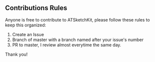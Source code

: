 ## Contributions Rules
Anyone is free to contribute to ATSketchKit, please follow these rules to keep this organized:

1. Create an Issue  
2. Branch of master with a branch named after your issue's number  
3. PR to master, I review almost everytime the same day.

Thank you!
